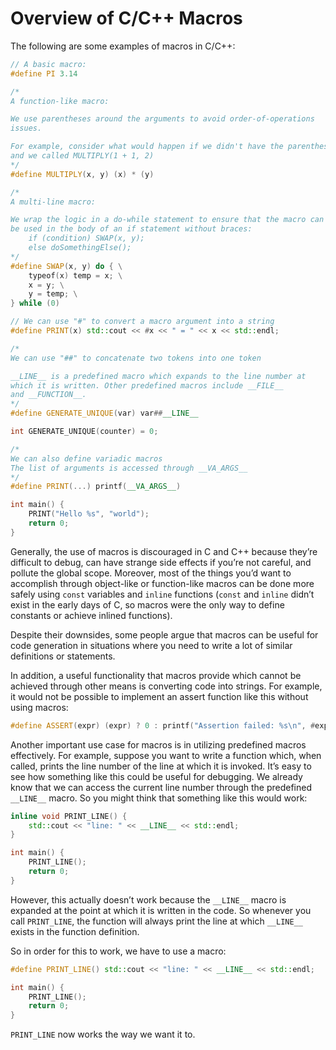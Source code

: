 # Overview of C/C++ Macros

The following are some examples of macros in C/C++:

```cpp
// A basic macro:
#define PI 3.14

/*
A function-like macro:

We use parentheses around the arguments to avoid order-of-operations
issues.

For example, consider what would happen if we didn't have the parentheses
and we called MULTIPLY(1 + 1, 2)
*/
#define MULTIPLY(x, y) (x) * (y)

/* 
A multi-line macro:

We wrap the logic in a do-while statement to ensure that the macro can 
be used in the body of an if statement without braces:
	if (condition) SWAP(x, y);
	else doSomethingElse();
*/
#define SWAP(x, y) do { \
    typeof(x) temp = x; \
    x = y; \
    y = temp; \
} while (0)

// We can use "#" to convert a macro argument into a string
#define PRINT(x) std::cout << #x << " = " << x << std::endl;

/* 
We can use "##" to concatenate two tokens into one token

__LINE__ is a predefined macro which expands to the line number at
which it is written. Other predefined macros include __FILE__
and __FUNCTION__. 
*/
#define GENERATE_UNIQUE(var) var##__LINE__

int GENERATE_UNIQUE(counter) = 0;

/*
We can also define variadic macros
The list of arguments is accessed through __VA_ARGS__
*/
#define PRINT(...) printf(__VA_ARGS__)

int main() {
    PRINT("Hello %s", "world");
    return 0;
}
```

Generally, the use of macros is discouraged in C and C++ because they’re difficult to debug, can have strange side effects if you’re not careful, and pollute the global scope. Moreover, most of the things you’d want to accomplish through object-like or function-like macros can be done more safely using `const` variables and `inline` functions (`const` and `inline` didn’t exist in the early days of C, so macros were the only way to define constants or achieve inlined functions). 

Despite their downsides, some people argue that macros can be useful for code generation in situations where you need to write a lot of similar definitions or statements. 

In addition, a useful functionality that macros provide which cannot be achieved through other means is converting code into strings.  For example, it would not be possible to implement an assert function like this without using macros:

```cpp
#define ASSERT(expr) (expr) ? 0 : printf("Assertion failed: %s\n", #expr) 
```

Another important use case for macros is in utilizing predefined macros effectively.  For example, suppose you want to write a function which, when called, prints the line number of the line at which it is invoked. It’s easy to see how something like this could be useful for debugging. We already know that we can access the current line number through the predefined `__LINE__` macro. So you might think that something like this would work:

```cpp
inline void PRINT_LINE() {
    std::cout << "line: " << __LINE__ << std::endl;
}

int main() {
    PRINT_LINE();
    return 0;
}
```

However, this actually doesn’t work because the `__LINE__` macro is expanded at the point at which it is written in the code. So whenever you call `PRINT_LINE`, the function will always print the line at which `__LINE__` exists in the function definition. 

So in order for this to work, we have to use a macro:

```cpp
#define PRINT_LINE() std::cout << "line: " << __LINE__ << std::endl;

int main() {
    PRINT_LINE();
    return 0;
}
```

`PRINT_LINE` now works the way we want it to.